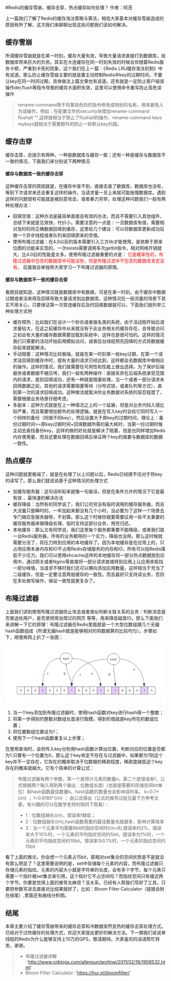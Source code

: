 #Redis的缓存雪崩，缓存击穿，热点缓存如何处理？
作者：阿茂

上一篇我们了解了Redis的缓存淘汰策略与算法，相信大家基本对缓存雪崩造成的原因有所了解，这次我们来聊聊出现这些问题我们该如何解决。
## 缓存雪崩
所谓缓存雪崩就是在某一时刻，缓存大量失效，导致大量请求直接打到数据库，给数据库带来巨大的负担。其实在大连缓存在同一时刻失效的时候会伴随着Redis服务卡顿，严重到卡死的现象，这个我们在上一篇：《Redis LRU缓存淘汰机制》中有说道。那么防止缓存雪崩主要的就是要主动控制Redis中key的过期时间，不要让key在同一时间过期，具体做法上篇文章也有说道。还有就是一定防止客户端误操作del,flush等指令导致的缓存大面积失效，这里可以使用命令重写防止高危误操作
>rename-command用于将某些危险的指令修改成特别的名称，用来避免人为误操作。例如：在配置文件的security块增加rename-command flushall "",这样就相当于禁止了flushall的操作，rename-command keys mykeys就相当于需要额外的防止一些默认key扫描。

## 缓存击穿
缓存击穿，总提示有两种，一种是数据库与缓存一致；还有一种是缓存与数据库不一致的情况，下面我们来分别说下两种情况
#### 缓存与数据库一致的缓存击穿
这种缓存击穿的原因就是，在缓存中查不到，直接去查了数据库，数据库也没有，等到下次请求来还会重复这样的操作，当请求量一旦上来就可能拖慢数据库。遇到这样的问题很有可能就是被刻意攻击，或者暴力穷举，处理这种问题我们一般有两种处理办法：

- 回填空值：这种办法是最简单直接且有效的办法，而且不需要引入其他组件，总结下来就是见效快，代价小。需要注意的一点是：一旦数据库有值，需要相对及时的将正确数据回填到缓存，这里给几个建议：可以将数据库更新成功后做一个异步线程或者队列来回填原来的空值。
- 使用布隆过滤器：在4.0以前的版本需要引入三方lib才能使用，是依赖于原来位图的功能来实现的，一次exists需要调用多次getbit指令，相对网络开销就大，比4.0后的性能差太多。使用布隆过滤器重要的点是：<font color=#FF0000 > 它是概率性的，布隆过滤器中包含的数据库中可能没有，但是布隆过滤中不包含的数据库肯定没有。</font> 后面我会单独带大家学习一下布隆过滤器的原理。
#### 缓存与数据库不一致的缓存击穿
看题目就知道，这种情况就是数据库中有数据，可是在某一时刻，由于缓存中数据过期或者没来得及回填导致大量请求到达数据库。这种情况在一般流量的场景下其实不用关心，只要保证第一次穿透缓存后及时回填数据就可以。下面我们就列举三种处理方式吧

- 缓存预热：比如我们在设计一个秒杀或者报名类的系统，由于活动刚开始后请求量较大，在这之前缓存中从来就没有于此业务相关的缓存存在，会导致访问之初会有大量的缓存数据需要加载到系统中，这样也是很可怕的。这样的情况我们只需要的活动开始前用模拟访问，或者后台线程预先回填的方式将数据缓存起来就能解决。
- 手动阻塞：这种情况比较极端，就是在某一时刻某一些key过期，在第一个请求没回填到缓存中时，就有大量的请求已经达到，这样都会去数据库中做相应的操作。这样的情况，我们就需要在可用性和性能上做出选择。为了保护后端服务或者数据不被压垮，我们一般有两种操作：直接丢弃在后端系统承受范围内的请求，直到回填成功，还有一种就是阻塞处理，当一个或者一部分请求未回填数据之前，其他的请求需要阻塞等待（分布式锁，或者队列等方式），直到第一次的请求回填成功。这种做法就取决你业务数据对系统的容忍程度了，需要根据业务场景仔细考虑。
- 多副本：这种方式就是在上一种情况之上的一个延展，但是对业务代码入侵比较严重，而且需要增加额外的处理逻辑。就是在写入key时会给它同时写入一个同样的备份（同值不同key），然后设置大于原key的过期时间，理论上：备份过期时间>=原key过期时间+回填数据所需的最大耗时，当第一份过期时候主动去查找备份key。这样的做的好处就是解决了阻塞，但是也同样增加Redis内存使用量，而且还要处理在数据回填后保证两个key的值要与数据库的数据一致性。
## 热点缓存
这种问题就更极端了，就是在处理了以上问题以后，Redis已经撑不住对于热key的读写了。那么我们就说说基于这种情况的处理方式

- 加缓存服务器：这句话听起来就像一句废话，但是在条件允许的情况下它是最有效 ，最快速的解决办法
- 缓存降级：当然有的同学说了，我们公司穷没有临时调用的缓存服务器，而且大流量只是瞬时的，一年加起来都没有几个小时，没必要为了这样一个场景去专门做应急服务器呀，不划算。那么这个时候你就要需要征用一些不太重要的缓存服务器来做降级处理，临时支持这部分业务，用完归还。
- 本地缓存：那么又有同学说，我们这里每个服务都重要不能降级，或者我们就一台Redis服务器，所有的业务都用的一个实力，降级也没用。那么这时候就需要分流了，将压力转到应用的本地缓存了。因为本地缓存是在应用上的，只占用应用本身内存和IO不占用Redis存储服务的内存和IO，所有可以给Redis降低不少压力。我们可以使用ehcache这样的本地缓存将一部分热点数据放到应用中，通过网关或者Nginx等直接将一部分请求直接转到应用上让应用来抵挡一部分峰值，当请求不够时我们还可以横向添加应用数量。这样相当于充当了二级缓存，但是一定要注意两层缓存的一致性。而且最好只支持读业务，否则在多处做写操作，保证一致性就更复杂了。
## 布隆过滤器
上面我们讲到使用布隆过滤器防止攻击或者类似判断关联关系的业务：判断消息是否推送给用户，是否使用爬虫爬过的网页 等等，用来降低磁盘IO。那么下面我们来讲解一下它的原理：布隆过滤器在Redis里面就是一个大型位数组跟几个无偏hash函数组成（所谓无偏hash就是能够相对的将数据算的比较均匀）。步骤如下，顺便再网上扒了一张图：

![](../resource/布隆.jpg)

1. 当一个key添加到布隆过滤器时，使用hash函数对key进行hash得一个整数；
2. 将第一步得到的整数对数组长度进行取模，得到的值就是key所在的数组位置；
3. 将位置数组位置设为1；
4. 使用下一个hash函数重复以上步骤；

在使用查询时，会将传入key分别用hash函数计算出位置，判断对应的位置是否都为1.只要有一个位置为0，那么这个key肯定不存在与过滤器中，如果都为1则这个key并不一定存在，它存在的概率取决于位数据的稀疏程度，稀疏度越低这个key存在的概率就越大。它有个简单的计算公式：
>布隆过滤器有两个参数，第一个是预计元素的数量n，第二个是错误率f，公式根据两个输入得到两个输出：位数组长度i（也就是需要的存储空间bit单位）和hash函数最佳数量k。hash函数的数量也会影响误判率。
                k=0.7*(i/n) ；
                f=0.6185^(i/n) ；
由公式得出（公式的推导过程见最下方参考文章，有兴趣的可以在数学老师的陪同下观看）：
>- 1：位数组越长(i/n)，错误率f越低；
>- 2：位数组越长(i/n),hash函数需要的最佳数量也就越多，影响计算效率
>- 3：当一个元素平均需要8bit的指纹空间时(i/n=8),错误率约2%，错误率大于10%时，一个元素的平均指纹空间约5bit。错误率为1%时，一个元素的平均指纹空间约10bit。错误率为0.1%时，一个元素的指纹空间约15bit

看了上面的推论，你会想一个元素占15bit，那相对set集合的空间优势是不是就没有那么明显了？这里需要说明的是，set中存储每个元素的内容，而布隆过滤器只存储元素的指纹。元素的内容大小就是字符串的长度，会有多个字节，每个元素只需要一个指针被set集合来引用，这个指针它不占空间吗？而指纹空间只有接近两个字节。你要是觉得上面的推导太麻烦？没关系，已经有人帮我们写好了工具，只要把参数写进去直接对比结果就好了。比如：Bloom Filter Calculator（链接会附在结尾）,里面还有曲线分析图。

## 结尾
本章主要介绍了缓存雪崩带来的缓存击穿和冷数据突然变热的缓存击穿处理方式。已经对于过热缓存的处理方式，欢迎大家提出更好的解决方法。下一期我们说说单线程的Redis为什么能够支持上10万的QPS，敬请期待。大家喜欢的话请帮忙转发，谢谢。

>- 布隆过滤器详解 :'http://www.cnblogs.com/allensun/archive/2011/02/16/1956532.html'
>- Bloom Filter Calculator :'https://hur.st/bloomfilter/'



